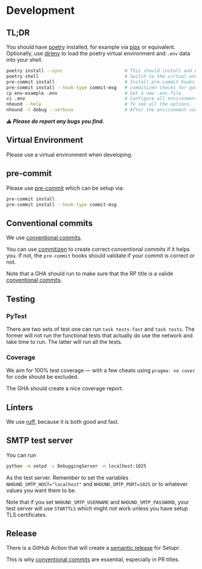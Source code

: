 # Development

## TL;DR

You should have [poetry](https://python-poetry.org/) installed, for example via
[pipx](https://pypa.github.io/pipx/) or equivalent. Optionally, use
[direnv](https://direnv.net/) to load the poetry virtual environment and `.env`
data into your shell.

```bash
poetry install --sync                       # This should install and enable a virtual environment.
poetry shell                                # Switch to the virtual environment.
pre-commit install                          # Install pre-commit hooks.
pre-commit install --hook-type commit-msg   # commitizen checks for good commit messages.
cp env-example .env                         # Get a new .env file.
vi .env                                     # Configure all environment variables.
nhound --help                               # To see all the options.
nhound -l debug --verbose                   # After the environment variables are configured.
```

**_⚠️ Please do report any bugs you find._**

## Virtual Environment

Please use a virtual environment when developing.

## pre-commit

Please use [pre-commit](https://pre-commit.com/) which can be setup via:

```bash
pre-commit install
pre-commit install --hook-type commit-msg
```

## Conventional commits

We use [conventional commits](https://www.conventionalcommits.org/en/v1.0.0/).

You can use [commitizen](https://github.com/commitizen-tools/commitizen) to
create correct conventional commits if it helps you. If not, the `pre-commit`
hooks should validate if your commit is correct or not.

Note that a GHA should run to make sure that the RP title is a valide
[conventional commits](https://www.conventionalcommits.org/en/v1.0.0/).

## Testing

### PyTest

There are two sets of test one can run `task tests-fast` and `task tests`. The
former will not run the functional tests that actually do use the network and
take time to run. The latter will run all the tests.

### Coverage

We aim for 100% test coverage — with a few cheats using `pragma: no cover` for
code should be excluded.

The GHA should create a nice coverage report.

## Linters

We use [ruff](https://github.com/charliermarsh/ruff), because it is both good
and fast.

## SMTP test server

You can run

```bash
python -m smtpd -c DebuggingServer -n localhost:1025
```

As the test server. Remember to set the variables `NHOUND_SMTP_HOST="localhost"`
and `NHOUND_SMTP_PORT=1025` or to whatever values you want them to be.

Note that if you set `NHOUND_SMTP_USERNAME` and `NHOUND_SMTP_PASSWORD`, your
test server will use `STARTTLS` which might not work unless you have setup TLS
certificates.

## Release

There is a GitHub Action that will create a
[semantic release](https://python-semantic-release.readthedocs.io/en/latest/)
for Setupr.

This is why
[conventional commits](https://www.conventionalcommits.org/en/v1.0.0/) are
essential, especially in PR titles.
